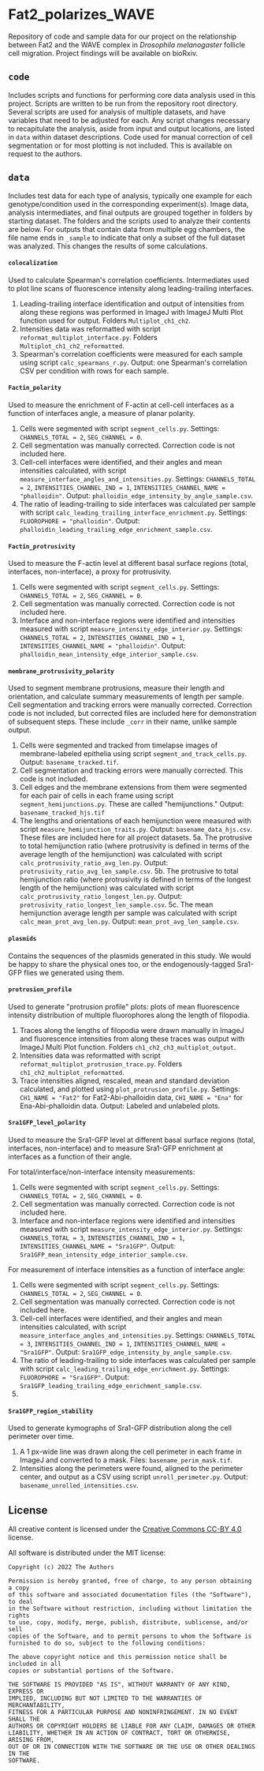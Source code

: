 # Fat2_polarizes_WAVE
Repository of code and sample data for our project on the relationship between Fat2 and the WAVE complex in *Drosophila melanogaster* follicle cell migration. Project findings will be available on bioRxiv.

## `code`
Includes scripts and functions for performing core data analysis used in this project. Scripts are written to be run from the repository root directory. Several scripts are used for analysis of multiple datasets, and have variables that need to be adjusted for each. Any script changes necessary to recapitulate the analysis, aside from input and output locations, are listed in `data` within dataset descriptions. Code used for manual correction of cell segmentation or for most plotting is not included. This is available on request to the authors.

## `data`
Includes test data for each type of analysis, typically one example for each genotype/condition used in the corresponding experiment(s). Image data, analysis intermediates, and final outputs are grouped together in folders by starting dataset. The folders and the scripts used to analyze their contents are below. For outputs that contain data from multiple egg chambers, the file name ends in `_sample` to indicate that only a subset of the full dataset was analyzed. This changes the results of some calculations.

#### `colocalization`
Used to calculate Spearman's correlation coefficients. Intermediates used to plot line scans of fluorescence intensity along leading-trailing interfaces.
1. Leading-trailing interface identification and output of intensities from along these regions was performed in ImageJ with ImageJ Multi Plot function used for output. Folders `Multiplot_ch1_ch2`.
2. Intensities data was reformatted with script `reformat_multiplot_interface.py`. Folders `Multiplot_ch1_ch2_reformatted`.
3. Spearman's correlation coefficients were measured for each sample using script `calc_spearmans_r.py`. Output: one Spearman's correlation CSV per condition with rows for each sample.  

#### `Factin_polarity`
Used to measure the enrichment of F-actin at cell-cell interfaces as a function of interfaces angle, a measure of planar polarity.
1. Cells were segmented with script `segment_cells.py`. Settings: `CHANNELS_TOTAL = 2`, `SEG_CHANNEL = 0`.
2. Cell segmentation was manually corrected. Correction code is not included here.
3. Cell-cell interfaces were identified, and their angles and mean intensities calculated, with script `measure_interface_angles_and_intensities.py`. Settings: `CHANNELS_TOTAL = 2`, `INTENSITIES_CHANNEL_IND = 1`, `INTENSITIES_CHANNEL_NAME = "phalloidin"`. Output: `phalloidin_edge_intensity_by_angle_sample.csv`.
4. The ratio of leading-trailing to side interfaces was calculated per sample with script `calc_leading_trailing_interface_enrichment.py`. Settings: `FLUOROPHORE = "phalloidin"`. Output: `phalloidin_leading_trailing_edge_enrichment_sample.csv`.

#### `Factin_protrusivity`
Used to measure the F-actin level at different basal surface regions (total, interfaces, non-interface), a proxy for protrusivity.
1.  Cells were segmented with script `segment_cells.py`. Settings: `CHANNELS_TOTAL = 2`, `SEG_CHANNEL = 0`.
2.  Cell segmentation was manually corrected. Correction code is not included here.
3.  Interface and non-interface regions were identified and intensities measured with script `measure_intensity_edge_interior.py`. Settings: `CHANNELS_TOTAL = 2`, `INTENSITIES_CHANNEL_IND = 1`, `INTENSITIES_CHANNEL_NAME = "phalloidin"`. Output: `phalloidin_mean_intensity_edge_interior_sample.csv`.

#### `membrane_protrusivity_polarity`
Used to segment membrane protrusions, measure their length and orientation, and calculate summary measurements of length per sample. Cell segmentation and tracking errors were manually corrected. Correction code is not included, but corrected files are included here for demonstration of subsequent steps. These include `_corr` in their name, unlike sample output.
1. Cells were segmented and tracked from timelapse images of membrane-labeled epithelia using script `segment_and_track_cells.py`. Output: `basename_tracked.tif`.
2. Cell segmentation and tracking errors were manually corrected. This code is not included.
3. Cell edges and the membrane extensions from them were segmented for each pair of cells in each frame using script `segment_hemijunctions.py`. These are called "hemijunctions." Output: `basename_tracked_hjs.tif`
4. The lengths and orientations of each hemijunction were measured with script `measure_hemijunction_traits.py`. Output: `basename_data_hjs.csv`. These files are included here for all project datasets.
5a. The protrusive to total hemijunction ratio (where protrusivity is defined in terms of the average length of the hemijunction) was calculated with script `calc_protrusivity_ratio_avg_len.py`. Output: `protrusivity_ratio_avg_len_sample.csv`.
5b. The protrusive to total hemijunction ratio (where protrusivity is defined in terms of the longest length of the hemijunction) was calculated with script `calc_protrusivity_ratio_longest_len.py`. Output: `protrusivity_ratio_longest_len_sample.csv`.
5c. The mean hemijunction average length per sample was calculated with script `calc_mean_prot_avg_len.py`. Output: `mean_prot_avg_len_sample.csv`.

#### `plasmids`
Contains the sequences of the plasmids generated in this study. We would be happy to share the physical
ones too, or the endogenously-tagged Sra1-GFP flies we generated using them. 

#### `protrusion_profile`
Used to generate "protrusion profile" plots: plots of mean fluorescence intensity distribution of multiple fluorophores along the length of filopodia.
1. Traces along the lengths of filopodia were drawn manually in ImageJ and fluorescence intensities from along these traces was output with ImageJ Multi Plot function. Folders `ch1_ch2_ch3_multiplot_output`.
2. Intensities data was reformatted with script `reformat_multiplot_protrusion_trace.py`. Folders `ch1_ch2_multiplot_reformatted`.
3. Trace intensities aligned, rescaled, mean and standard deviation calculated, and plotted using `plot_protrusion_profile.py`. Settings: `CH1_NAME = "Fat2"` for Fat2-Abi-phalloidin data, `CH1_NAME = "Ena"` for Ena-Abi-phalloidin data. Output: Labeled and unlabeled plots.

#### `Sra1GFP_level_polarity`
Used to measure the Sra1-GFP level at different basal surface regions (total, interfaces, non-interface) and to measure Sra1-GFP enrichment at interfaces as a function of their angle.

For total/interface/non-interface intensity measurements:
1. Cells were segmented with script `segment_cells.py`. Settings: `CHANNELS_TOTAL = 2`, `SEG_CHANNEL = 0`.
2. Cell segmentation was manually corrected. Correction code is not included here.
3. Interface and non-interface regions were identified and intensities measured with script `measure_intensity_edge_interior.py`. Settings: `CHANNELS_TOTAL = 3`, `INTENSITIES_CHANNEL_IND = 1`, `INTENSITIES_CHANNEL_NAME = "Sra1GFP"`. Output: `Sra1GFP_mean_intensity_edge_interior_sample.csv`.

For measurement of interface intensities as a function of interface angle:
1. Cells were segmented with script `segment_cells.py`. Settings: `CHANNELS_TOTAL = 2`, `SEG_CHANNEL = 0`.
2. Cell segmentation was manually corrected. Correction code is not included here.
3. Cell-cell interfaces were identified, and their angles and mean intensities calculated, with script `measure_interface_angles_and_intensities.py`. Settings: `CHANNELS_TOTAL = 3`, `INTENSITIES_CHANNEL_IND = 1`, `INTENSITIES_CHANNEL_NAME = "Sra1GFP"`. Output: `Sra1GFP_edge_intensity_by_angle_sample.csv`.
4. The ratio of leading-trailing to side interfaces was calculated per sample with script `calc_leading_trailing_edge_enrichment.py`. Settings: `FLUOROPHORE = "Sra1GFP"`. Output: `Sra1GFP_leading_trailing_edge_enrichment_sample.csv`.
5.

#### `Sra1GFP_region_stability`
Used to generate kymographs of Sra1-GFP distribution along the cell perimeter over time.
1. A 1 px-wide line was drawn along the cell perimeter in each frame in ImageJ and converted to a mask. Files: `basename_perim_mask.tif`.
2. Intensities along the perimeters were found, aligned to the perimeter center, and output as a CSV using script `unroll_perimeter.py`. Output: `basename_unrolled_intensities.csv`.

## License
All creative content is licensed under the [Creative Commons CC-BY 4.0](https://creativecommons.org/licenses/by/4.0/) license.

All software is distributed under the MIT license:

```
Copyright (c) 2022 The Authors

Permission is hereby granted, free of charge, to any person obtaining a copy
of this software and associated documentation files (the "Software"), to deal
in the Software without restriction, including without limitation the rights
to use, copy, modify, merge, publish, distribute, sublicense, and/or sell
copies of the Software, and to permit persons to whom the Software is
furnished to do so, subject to the following conditions:

The above copyright notice and this permission notice shall be included in all
copies or substantial portions of the Software.

THE SOFTWARE IS PROVIDED "AS IS", WITHOUT WARRANTY OF ANY KIND, EXPRESS OR
IMPLIED, INCLUDING BUT NOT LIMITED TO THE WARRANTIES OF MERCHANTABILITY,
FITNESS FOR A PARTICULAR PURPOSE AND NONINFRINGEMENT. IN NO EVENT SHALL THE
AUTHORS OR COPYRIGHT HOLDERS BE LIABLE FOR ANY CLAIM, DAMAGES OR OTHER
LIABILITY, WHETHER IN AN ACTION OF CONTRACT, TORT OR OTHERWISE, ARISING FROM,
OUT OF OR IN CONNECTION WITH THE SOFTWARE OR THE USE OR OTHER DEALINGS IN THE
SOFTWARE.
```
